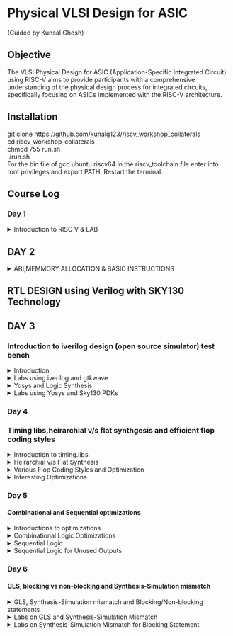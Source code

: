 # Physical VLSI Design for ASIC
(Guided by Kunsal Ghosh)

## Objective

The VLSI Physical Design for ASIC (Application-Specific Integrated Circuit) using RISC-V aims to provide participants with a comprehensive understanding of the physical design process for integrated circuits, specifically focusing on ASICs implemented with the RISC-V architecture. 

## Installation

git clone https://github.com/kunalg123/riscv_workshop_collaterals  
cd riscv_workshop_collaterals  
chmod 755 run.sh  
./run.sh  
For the bin file of gcc ubuntu riscv64 in the riscv_toolchain file enter into root privileges and export PATH. 
Restart the terminal.

## Course Log

### Day 1

<details>
<summary>Introduction to RISC V & LAB</summary>

### Introduction to RISC V

* Instruction Set Architecture(ISA) defines the programming interface between software and hardware. It specifies the instructions that a CPU can understand and execute, along with their formats, addressing modes, and behavior.  
* The RISC-V instruction set architecture (ISA) is a modern and open-source approach to designing processor architectures. It is characterized by its simplicity, modularity, and flexibility. RISC-V follows the Reduced Instruction Set Computing (RISC) philosophy, aiming to minimize the complexity of instructions and emphasize a streamlined execution pipeline. The ISA is designed with a modular structure, allowing for easy customization and extension to cater to various application domains.
** In this course we will be using RISC V ISA and picorv32a.  
![Screenshot from 2023-08-23 17-44-47](https://github.com/lalithlochanr/pes_asic_class/assets/108328466/b8cea55b-7b8c-481a-80ac-5a8014bce29e)  
![Screenshot from 2023-08-23 17-47-52](https://github.com/lalithlochanr/pes_asic_class/assets/108328466/0b8dd410-793a-4d7a-9943-0f6824e9b6a5)  

### Basics  
* Pseudo Instructions (e.g., mv): Pseudo instructions like mv (move) in RISC-V provide code readability; e.g., mv t0, t1 copies the value from register t1 to t0 without a dedicated "copy" instruction.  
* Base Integer Instructions (RV64I): RV64I, RISC-V's base integer instruction set for 64-bit architectures, includes common operations like add, sub, and, or, etc., e.g., add a0, a1, a2 computes the sum of values in registers a1 and a2 and stores it in a0.  
* Multiplication Extension (RV64M): RV64M adds hardware multiplication instructions; e.g., mul rd, rs1, rs2 multiplies values in rs1 and rs2, storing the result in rd.  
* Single and Double Precision Floating Point Extension: Floating-point extension handles real numbers; e.g., fadd.s f1, f2, f3 adds single-precision floating-point values in f2 and f3, storing the result in f1.
* Application Binary Interface (ABI): The ABI defines software-hardware interaction; e.g., parameter passing in RISC-V often uses registers like a0, a1 for function arguments and a7 for system calls.  
* Memory Allocation and Stack Pointer: Stack management is crucial; e.g., the stack pointer (sp) tracks function call frames, and memory allocation functions like malloc allocate dynamic memory, e.g., ptr = malloc(size).  
![Screenshot from 2023-08-23 17-48-59](https://github.com/lalithlochanr/pes_asic_class/assets/108328466/846d5744-1fe5-45f9-bb93-91d1695954c8)  



### Create a simple C program that calculates the sum from 1 to N integers.  
* Open the terminal.
* Open any text editor(eg.leafpad) and create a file sum1ton.c 
![Screenshot from 2023-08-20 16-18-22](https://github.com/lalithlochanr/pes_asic_class/assets/108328466/73bbd99a-e44c-4212-85ca-0bf7236d0c0e)

![Screenshot from 2023-08-20 16-16-59](https://github.com/lalithlochanr/pes_asic_class/assets/108328466/80534baf-66da-4362-b185-fd45d1a9aefa)  

* Open an another terminal
 ![Screenshot from 2023-08-20 22-31-21](https://github.com/lalithlochanr/pes_asic_class/assets/108328466/1ded2b58-db5c-461d-9494-918b401b447e)
![Screenshot from 2023-08-20 16-12-43](https://github.com/lalithlochanr/pes_asic_class/assets/108328466/170f3366-3af7-4532-8c7d-33f8b098f23d)

* Type main
* You can see there are 15 instructions which can be verified using hexadecimal values.
* Quit this terminal.

* Now on the main terminal
  ![Screenshot from 2023-08-20 16-13-18](https://github.com/lalithlochanr/pes_asic_class/assets/108328466/e2d9a269-bcc4-4039-bf78-29f4daa46cbb)
  
![Screenshot from 2023-08-20 16-13-56](https://github.com/lalithlochanr/pes_asic_class/assets/108328466/d0425a08-7c9b-4538-805a-b37407f50743)

* Type main
* Now you can see there are 12 instrcutions because of change of command to -0fast.

### Now to verify on RISCV compiler - SPIKE 
   ![Screenshot from 2023-08-20 16-21-19](https://github.com/lalithlochanr/pes_asic_class/assets/108328466/68abb024-c7b6-4377-b3e5-c73a7eb904af)

* To Debug, open another terminal
![Screenshot from 2023-08-20 22-31-21](https://github.com/lalithlochanr/pes_asic_class/assets/108328466/beaf8ce2-e9de-43fc-9be5-db1fd301b40a)

* Back to main terminal
   ![Screenshot from 2023-08-20 17-29-32](https://github.com/lalithlochanr/pes_asic_class/assets/108328466/eb76f402-6831-444e-8fa6-33455af1b9b6)

* From the provided image, you can observe a clear demonstration of the sequential debugging process, illustrating how to proceed through the code one step at a time.

## Signed and Unsigned Numbers

* Signed numbers:  
Signed numbers include both positive and negative integers, allowing for representation of values in both directions.  
The range of signed numbers depends on the number of bits used for representation. For example, with 8 bits, the range for a signed 8-bit integer is -128 to 127.

* Unsigned numbers:  
Unsigned numbers only represent positive integers, lacking the ability to represent negative values.  
The range of unsigned numbers also depends on the number of bits used. For an unsigned 8-bit integer, the range is 0 to 255, covering a larger positive range compared to signed numbers due to the absence of negative values.
![Screenshot from 2023-08-23 10-40-41](https://github.com/lalithlochanr/pes_asic_class/assets/108328466/77e4b225-2548-41fc-9160-8a5dc9bab2f7)  
![Screenshot from 2023-08-23 10-37-55](https://github.com/lalithlochanr/pes_asic_class/assets/108328466/662e9d31-32a1-4e77-a18c-a0b4062f2321)
![Screenshot from 2023-08-23 10-41-05](https://github.com/lalithlochanr/pes_asic_class/assets/108328466/3ced5be4-09a8-41dd-9e0c-6491b0b55cb4)
![Screenshot from 2023-08-23 10-41-47](https://github.com/lalithlochanr/pes_asic_class/assets/108328466/56056194-d8ef-4961-9bb4-9a61370cadea)
* The answer is same for both the above codes as unsigned long long int datatype max value is same.  
![Screenshot from 2023-08-23 10-42-02](https://github.com/lalithlochanr/pes_asic_class/assets/108328466/975ec542-5e4a-4f2e-8a52-236d31ac9c25)
![Screenshot from 2023-08-23 10-42-35](https://github.com/lalithlochanr/pes_asic_class/assets/108328466/bc58429e-722a-43ff-8663-d529d51c2356)
* For 2^10 - 1 = 1023.
![Screenshot from 2023-08-23 13-46-28](https://github.com/lalithlochanr/pes_asic_class/assets/108328466/5d5e1970-7728-4caf-b247-25fc66a134c2)  
![Screenshot from 2023-08-23 13-46-48](https://github.com/lalithlochanr/pes_asic_class/assets/108328466/40063e96-c596-4e38-bcc7-41829c9b30ed)
* Unsigned long long int datatype the lowest is 0, won't enter negative.
![Screenshot from 2023-08-23 13-50-12](https://github.com/lalithlochanr/pes_asic_class/assets/108328466/a8efc65c-a17f-4635-b113-a67e2c3b7131)
![Screenshot from 2023-08-23 13-49-34](https://github.com/lalithlochanr/pes_asic_class/assets/108328466/0bca4782-abaf-439a-a2e8-9184a257ef22)
* You can now observe negative number is being displayed for the current datatype.
![Screenshot from 2023-08-23 15-30-25](https://github.com/lalithlochanr/pes_asic_class/assets/108328466/bdd47b1e-47a6-450f-9342-8eb520706947)
![Screenshot from 2023-08-23 15-30-51](https://github.com/lalithlochanr/pes_asic_class/assets/108328466/40a754b0-cc28-43af-ac25-c7037e9fcc67)

</details>

## DAY 2

<details>
 <summary>ABI,MEMMORY ALLOCATION & BASIC INSTRUCTIONS</summary>
### APPLICATION BINARY INTERFACE(ABI)

An Application Binary Interface (ABI) serves as a crucial bridge between software components at the binary level, defining the conventions and rules for communication between different parts of a computer system. It encompasses a set of protocols, data formats, and calling conventions that enable compatibility and interoperability between compiled code, libraries, and the operating system. ABIs ensure that software written in different languages or by different developers can interact seamlessly, allowing for the execution of programs across diverse hardware architectures and operating systems. It dictates aspects such as parameter passing, memory layout, system call invocation, and exception handling, facilitating the development of robust and portable software solutions.  
 ![Screenshot from 2023-08-23 17-49-50](https://github.com/lalithlochanr/pes_asic_class/assets/108328466/1ac42ad1-9ba8-40d8-b87e-ad7fbf2f9f15)  

 ### MEMORY ALLOCATION

Memory allocation in registers is a fundamental concept in computer architecture where data is temporarily stored in processor registers for faster access than main memory. This technique enhances program performance by reducing memory latency.  
In RISC-V architecture, double word memory allocation in register refers to storing 64 bits (8 bytes) of data in a single register. This allows for efficient handling of larger data types and operations within the processor, promoting streamlined and optimized computation.  
![Screenshot from 2023-08-23 17-54-50](https://github.com/lalithlochanr/pes_asic_class/assets/108328466/4e8162b5-fac0-4bf1-82ac-3109a9753847)  

### BASIC INSTRUCTIONS

* LOAD (LW):  
Purpose: Used to load data from memory into a register.  
Syntax: LW rd, offset(rs1)  
Functionality: Reads a 32-bit word from memory at the address (rs1 + offset) and stores it in register rd.  
* STORE (SW):  
Purpose: Used to store data from a register into memory.  
Syntax: SW rs2, offset(rs1)  
Functionality: Writes the value from register rs2 into memory at the address (rs1 + offset).  

* ADD (ADD):  
Purpose: Used to perform integer addition between registers.  
Syntax: ADD rd, rs1, rs2  
Functionality: Adds the values of registers rs1 and rs2, then stores the result in register rd.  

* SUBTRACT (SUB):
Purpose: Used to perform integer subtraction between registers.  
Syntax: SUB rd, rs1, rs2  
Functionality: Subtracts the value in register rs2 from the value in register rs1, then stores the result in register rd.

etc.  

Folders under riscv_workshop_collaterals and its content
![Screenshot from 2023-08-23 14-53-03](https://github.com/lalithlochanr/pes_asic_class/assets/108328466/c311dad2-0a77-4037-acb7-c3a864f8bf1f)  
![Screenshot from 2023-08-23 14-53-27](https://github.com/lalithlochanr/pes_asic_class/assets/108328466/908659d7-2f3e-4188-9731-b5cff5d3a9b5)  

* C code of summing numbers 1 to N with reveiwing assembly language.  
![Screenshot from 2023-08-23 14-32-38](https://github.com/lalithlochanr/pes_asic_class/assets/108328466/d5fe0c3f-620e-41dc-9b65-d33995edb924)  
![Screenshot from 2023-08-23 14-32-23](https://github.com/lalithlochanr/pes_asic_class/assets/108328466/8fd1e745-fd6e-49ec-a3d8-daefbfbf5a7b)  
![Screenshot from 2023-08-23 14-37-46](https://github.com/lalithlochanr/pes_asic_class/assets/108328466/1af1a024-6548-4ea2-bf88-d1725e58e5e3)  
![Screenshot from 2023-08-23 14-38-50](https://github.com/lalithlochanr/pes_asic_class/assets/108328466/7949bae5-e933-4172-aa65-7a48868a0751)

</details>

## RTL DESIGN using Verilog with SKY130 Technology  

## DAY 3


### Introduction to iverilog design (open source simulator) test bench  

<details>
 <summary> Introduction </summary>

* Simulator  
A simulator is a computer program or tool used to replicate real-world processes, systems, or environments for the purpose of analysis, training, or experimentation. It allows users to interact with a virtual representation of a system or scenario, providing insights into how it behaves without the need for real-world implementation. Simulators are widely used across various fields, including engineering, aviation, healthcare, and gaming, to study and understand complex systems in a controlled and safe manner.    
Simulators work by emulating the underlying dynamics and behaviors of a target system. They use mathematical models, algorithms, and input data to create a simulated environment that responds to user inputs or predefined conditions. As users interact with the simulator, it processes these inputs and computes the corresponding outputs based on the underlying model. This allows users to observe and analyze the system's behavior, responses, and outcomes, enabling experimentation and learning without the risks associated with manipulating real systems directly.    

* Design  
Structured description of circuits using a hardware description language like Verilog which has intended functionality to meet with required specifications. It outlines how registers and logic elements are interconnected and operate, forming the blueprint for the eventual hardware implementation.
![Screenshot from 2023-08-29 08-22-09](https://github.com/lalithlochanr/pes_asic_class/assets/108328466/0e7aa501-a0ab-426f-a316-4b49339dd1bd)  

* Simulation  
A testbench is a set of simulation code written to verify the functionality and performance of a digital design described in RTL (Register Transfer Level) by generating stimulus, applying inputs, and comparing outputs to expected results. It aids in identifying design flaws and ensuring the design's correctness before hardware fabrication.
iverilog based simulation flow 
![Screenshot from 2023-08-29 08-22-32](https://github.com/lalithlochanr/pes_asic_class/assets/108328466/32deb679-3003-4d40-8a57-4837497d1949)
- a vcd(value change dump) is obtained as output of the simulator
- gtkwave tool - lets you view the waveform
</details>

<details>
 <summary> Labs using iverilog and gtkwave </summary>  

 - make a directory using command mkdir vsd
 - then cd vsd

 * git clone https://github.com/kunalg123/sky130RTLDesignAndSynthesisWorkshop.git 
![Screenshot from 2023-09-03 18-52-01](https://github.com/lalithlochanr/pes_asic_class/assets/108328466/c8660419-7260-4096-93f6-7df8295ead8b)  

* All library files are stored in my_lib  
-verilog_model : contains standard cell verilog modules in the .lib file   
-verilog_files : contains verilog source files and testbench files

* cd sky130RTLDesignAndSynthesisWorkshop  
* cd verilog_files  
![Screenshot from 2023-09-03 18-58-44](https://github.com/lalithlochanr/pes_asic_class/assets/108328466/9e776502-a51e-4efa-b3b5-09bae149fdfc)
![Screenshot from 2023-09-03 19-00-44](https://github.com/lalithlochanr/pes_asic_class/assets/108328466/8a2b7d24-0bb4-436e-8a28-1b4362022fb7)  



* Verilog and testbench file  
 ![Screenshot from 2023-09-03 19-05-16](https://github.com/lalithlochanr/pes_asic_class/assets/108328466/228e3a53-f63d-459c-9a5c-30d95622ff06)

- Open gtkwave to view waveform  
![Screenshot from 2023-09-03 19-05-26](https://github.com/lalithlochanr/pes_asic_class/assets/108328466/65228ea8-64f9-488b-bb35-600390348b61)

* The waveform of mux is obtained  
  - after going to uut under tb_good_mux  
  - drag and drop the inputs and outputs  
  - verify the output from inputs for a 2:1 mux by navigating through the waveform
![Screenshot from 2023-08-29 09-22-00](https://github.com/lalithlochanr/pes_asic_class/assets/108328466/725085fe-9ed8-46a2-9f8e-a6cd3ee7ccbb)  

* Two files of good_mux.v and its testbench  
![Screenshot from 2023-08-29 09-30-12](https://github.com/lalithlochanr/pes_asic_class/assets/108328466/b8f18e2f-2400-4523-977b-e38989ca7ed0)  
![Screenshot from 2023-08-29 09-29-32](https://github.com/lalithlochanr/pes_asic_class/assets/108328466/d42b41f9-aac8-45ce-9f91-4c0f9cfe5eec)

</details>

<details> 
 <summary> Yosys and Logic Synthesis </summary>  
 
* Synthesizer
  - tool used for converting RTL to netlist  
  - Yosys is synthesizer used here  
 ![Screenshot from 2023-08-29 09-35-18](https://github.com/lalithlochanr/pes_asic_class/assets/108328466/0b8c9d26-6fe1-4377-bdc9-91a0ea40d6c6)
- Verifying the synthesis is by gtkwaveform from vcd file of iverilog from netlist and testbench
![Screenshot from 2023-08-29 09-38-09](https://github.com/lalithlochanr/pes_asic_class/assets/108328466/d855904e-8594-4de6-9340-acf7a0b0deff)  

** Logic Synthesis
* RTL Design
-behavioural representation of required specification

- Synthesis is RTL to gate level translation with connections made between gates and the file given out is called netlist.
  ![Screenshot from 2023-08-29 09-42-47](https://github.com/lalithlochanr/pes_asic_class/assets/108328466/e0676dbf-0eb2-4933-a22c-61863263fdd3)

- The .lib file holds collection all logical modules including basic gates with different flavors of same gate slow,medium and fast.

![Screenshot from 2023-08-29 09-43-21](https://github.com/lalithlochanr/pes_asic_class/assets/108328466/de4851b3-bb12-4f28-ab22-2845bd61d0a2)  
- fclk(max) =1/Tclk(min)

* Why do we need slow cells?
![Screenshot from 2023-08-29 09-48-12](https://github.com/lalithlochanr/pes_asic_class/assets/108328466/c3a27b41-5083-4317-8cdc-1c835171fd34)

* Faster Cells vs Slower Cells  
Faster the charging / discharging of capacitance - Lesser the cell delay  
- To charge / discharge the capacitance fast, we need transistors capable of sourcing more current  
- Wider transistors -> Low Delay -> More Area and Power as well   
- Narrow transistors -> More Delay -> Less Area and Power  
- Faster cells donot come free, they come at penalty of area and power

** With the help of constraints we need to guide the synthesiser to the optimum choosing of flavor of cells for efficient working  

* More use of faster cells
  -leads to bad circuit in terms of power and area and also hold time violations
* More use of slower cells
  -leads to sluggish circuits amd may not meet the performance needs.

![Screenshot from 2023-08-29 10-04-42](https://github.com/lalithlochanr/pes_asic_class/assets/108328466/48a6a174-a620-4ca3-8009-26f993561829)  

* Open yosys on terminal  

</details>

<details>
 <summary> Labs using Yosys and Sky130 PDKs </summary>  

 * Yosys Installation

git clone https://github.com/YosysHQ/yosys.git  
cd yosys  
sudo apt install make  
sudo apt-get update  
sudo apt-get install build-essential clang bison flex  libreadline-dev gawk tcl-dev libffi-dev git  graphviz xdot pkg-config python3 libboost-system-dev libboost-python-dev libboost-filesystem-dev zlib1g-dev  
make config-gcc  
make  
sudo make install  

 * Read Commands used in Yosys
 
 1. `read liberty`: In Yosys, the "read liberty" command is used to import Liberty Standard Cell Library files, which contain information about the logical and timing characteristics of standard cells in digital designs.  

2. `read verilog`: The "read verilog" command allows users to read Verilog hardware description language files, enabling Yosys to analyze and synthesize digital designs specified in Verilog.  

3. `read_ilang`: This command reads the ILANG (Intermediate Language for FPGA) format, which is a Yosys-specific intermediate representation of a digital design.  

4. `read_blif`: "read_blif" is used to import designs in the Berkeley Logic Interchange Format (BLIF), a common format for representing digital logic circuits.  

5. `read_json`: Yosys can read JSON files that contain digital design information, allowing for the import and manipulation of designs in this structured data format.  

6. `read_hdl`: This command is used for reading custom hardware description languages (HDLs) supported by Yosys, extending its compatibility with various HDLs beyond Verilog and VHDL.  

7. `read_aiger`: Yosys can read AIGER format files, which represent And-Inverter Graphs (AIGs) and are often used in formal verification and synthesis tasks.  

8. `read_fsm`: For finite state machine (FSM) synthesis, the "read_fsm" command allows Yosys to interpret and work with FSM specifications in a specific format.    

9. `read_smtlib`: Yosys can read SMT-LIB format files, which are commonly used for formal verification and symbolic model checking of digital designs.    

10. `read_xdc`: When working with Xilinx FPGAs, the "read_xdc" command is used to read Xilinx Design Constraints (XDC) files, which define placement and routing constraints for the design.

* Open Yosys at the verilog_files path
* read library using command: read_liberty -lib ../lib/sky130_fd_sc_hd__tt_025C_1v80.lib
* read design using command: read_verilog good_mux.v

![Screenshot from 2023-09-03 19-16-22](https://github.com/lalithlochanr/pes_asic_class/assets/108328466/2413d7da-388d-430e-b4d3-4c83828f4a4a)  

* Use synth -top good_mux to synthesize good_mux module
![Screenshot from 2023-09-03 19-24-30](https://github.com/lalithlochanr/pes_asic_class/assets/108328466/a5f55e3d-3ced-448b-ad94-b682f28e8056)  
![Screenshot from 2023-09-03 19-21-39](https://github.com/lalithlochanr/pes_asic_class/assets/108328466/d4203c0d-471f-4752-ae6d-1529923052eb)  

* realize the logic in library using command:  abc -liberty ../lib/sky130_fd_sc_hd__tt_025C_1v80.lib  
![Screenshot from 2023-09-03 19-23-27](https://github.com/lalithlochanr/pes_asic_class/assets/108328466/0243d0aa-0f5f-4666-b858-069350a2c3e0)  
![Screenshot from 2023-09-03 19-27-41](https://github.com/lalithlochanr/pes_asic_class/assets/108328466/a893727a-ffed-4e05-b028-365c5d86682b)

* to show the logic that is realized tht command used is: show
![Screenshot from 2023-09-03 19-29-31](https://github.com/lalithlochanr/pes_asic_class/assets/108328466/d3b76302-06ca-47d3-a3f4-6235229a2d50)  
![Screenshot from 2023-09-03 19-29-56](https://github.com/lalithlochanr/pes_asic_class/assets/108328466/8fbca4e9-9e67-4a04-baaa-e87ed73f757e)  

* Explanation of realization of two input mux
![Screenshot from 2023-09-03 19-40-47](https://github.com/lalithlochanr/pes_asic_class/assets/108328466/71414591-cdf4-4069-8f98-c4cd72da91db)

* write netlist using command: write_verilog good_mux_netlist.v
* then open command using: !vim good_mux_netlist.v
![Screenshot from 2023-09-03 19-45-28](https://github.com/lalithlochanr/pes_asic_class/assets/108328466/44a086ba-c8e8-4560-a9e1-93840889e34a)  
![Screenshot from 2023-09-03 19-45-34](https://github.com/lalithlochanr/pes_asic_class/assets/108328466/84a6a5a7-cbf5-4f98-9947-e02417ee08df)  
![Screenshot from 2023-09-03 19-44-55](https://github.com/lalithlochanr/pes_asic_class/assets/108328466/7d9f897e-5919-44bc-a043-3a84f03660b7)  

** To view simplified netlist  
* write netlist using command: write_verilog -noattr good_mux_netlist.v  
* then open command using: !vim good_mux_netlist.v  
![Screenshot from 2023-09-03 19-51-00](https://github.com/lalithlochanr/pes_asic_class/assets/108328466/9334dce3-df54-45ea-844b-4c97ddc5c229)  
![Screenshot from 2023-09-03 19-50-22](https://github.com/lalithlochanr/pes_asic_class/assets/108328466/ac278f1e-508f-4e5c-b108-5abd94a3ba6d)  

</details>

### Day 4
### Timing libs,heirarchial v/s flat synthgesis and efficient flop coding styles

<details>
 <summary> Introduction to timing.libs </summary>   
 
* Introduction to Dot lib    
 - To view the contents in the .lib file use command: vim ../lib/sky130_fd_sc_hd__tt_025C_1v80.lib  
 ![Screenshot from 2023-09-03 20-01-25](https://github.com/lalithlochanr/pes_asic_class/assets/108328466/2214cc47-613f-4cf6-83b9-f9a9a2cdf1a2)
 -Additional information required can be obtained in the file as shown above like CMOS,different flavors of cell,area(area inversely proportional to delay and directionly proportional to power), etc.    
** Here the line "library ("sky130_fd_sc_hd__tt_025C_1v80")"  gives you the name of library and from it we can infer some information.   
 - Important parameters for variation (eg. machine variation, voltage variation, etc)    
 * P - Process - Variations due to fabrication      
 * V - Voltage    
 * T - Temperature    
 so we need to factorize all these variations for effficient working.    
tt- typical process(type)    
025C- indicates temperature    
1v8- indicates voltage    
 
</details>

<details>
 <summary> Heirarchial v/s Flat Synthesis </summary>
 
 ### Heirarchial Synthesis
 
 * gvim multiple_modules.v
 
 ![Screenshot from 2023-09-03 20-34-44](https://github.com/lalithlochanr/pes_asic_class/assets/108328466/b6bc7bca-dba2-445d-ae4e-37c293615186)  

 * Launch yosys    
 * read_liberty -lib ../lib/sky130_fd_sc_hd__tt_025C_1v80.lib  
 * read_verilog multiple_modules.v    
 * synth -top multiple_modules  
   ![Screenshot from 2023-09-03 20-42-56](https://github.com/lalithlochanr/pes_asic_class/assets/108328466/5446a193-e027-4754-a8d6-0eaeb536c065)  
   ![Screenshot from 2023-09-03 20-44-08](https://github.com/lalithlochanr/pes_asic_class/assets/108328466/404e59c2-7807-4f80-8ed5-9e7cc07641fe)

 * abc -liberty ../lib/sky130_fd_sc_hd__tt_025C_1v80.lib  
   ![Screenshot from 2023-09-03 20-45-00](https://github.com/lalithlochanr/pes_asic_class/assets/108328466/0bab2ccf-3986-45ce-93cc-0e99f4b88cb9)

 * show multiple_modules  
   ![Screenshot from 2023-09-03 20-45-45](https://github.com/lalithlochanr/pes_asic_class/assets/108328466/35d1f989-6c5a-4e46-b85a-6ecc3fe2f5c8)

![Screenshot from 2023-09-03 20-46-21](https://github.com/lalithlochanr/pes_asic_class/assets/108328466/ef0f7622-e6ca-4a32-91c4-eb2b1e346877)

* The Heirarchial result of netlist   
*  write_verilog -noattr multiple_modules_hier.v  
*  !gvim multiple_modules_hier.v
*  So here we can the heirarchy preserved with respect to sub modules.
![Screenshot from 2023-09-03 20-49-03](https://github.com/lalithlochanr/pes_asic_class/assets/108328466/69ff405b-2cf3-41e5-a417-99c066dd7bef)
-(Stacked NMOS is GOOD)
-(Stacked PMOS is BAD)

### Flattened Synthesis
* yosys
* read_liberty -lib ../lib/sky130_fd_sc_hd__tt_025C_1v80.lib
* read_verilog multiple_modules.v
* synth -top multiple_modules
* abc -liberty ../lib/sky130_fd_sc_hd__tt_025C_1v80.lib
* flatten
* show
![Screenshot from 2023-09-03 21-03-38](https://github.com/lalithlochanr/pes_asic_class/assets/108328466/f275c7b2-3f1e-43fb-bbbc-df4c3f8555da)

* write_verilog -noattr multiple_modules_flat.v
* !gvim multiple_modules_flat.v
** The submodules are not preserved as in heirarchy in Flattened synthesis.
  ![Screenshot from 2023-09-03 21-06-11](https://github.com/lalithlochanr/pes_asic_class/assets/108328466/195ef32e-acce-4ab4-85f2-85b5790a63f5)

So the key difference is that hierarchy synthesis maintains the hierarchical structure of the design, while flattened synthesis removes all hierarchy, treating the entire design as a single-level entity.  

** Why sub-modules of top module??
- Used for divide and conquer also when multiple instances of same module is present.

</details>

<details>
 <summary> Various Flop Coding Styles and Optimization </summary>
 
 ### Why Flop and Flop coding style
 
 * Glitch
   - A glitch is a temporary and unintended pulse or fluctuation in the output of a digital logic circuit that occurs due to transient changes in input signals.  
   - Glitches can happen when signals in a combinatorial logic circuit propagate at different speeds, causing momentary incorrect outputs before settling to the correct logic level.  
   - Proper design techniques, like adding hazard detection and correction logic or using synchronous design practices, can help minimize or eliminate glitches.
  
   * Flip-Flop
   -A flip-flop is a fundamental digital electronic circuit element used to store and control binary information (0 or 1). It is a bistable multivibrator, meaning it has two stable states and can be used to store a single binary bit of data and is also a flip flop is edge triggered.  
   - Flip-Flops are essential components in digital circuits that help mitigate glitches by providing latching behavior, synchronizing data, and enabling glitch-avoidance techniques in the design. Their role in controlling the timing and stability of signals is critical for reliable circuit operation.  

1. Latching Behavior: Flip-flops are designed to capture and hold a digital value until a clock edge. This latching behavior helps prevent glitches from propagating through the circuit. When an input signal experiences a glitch, the flip-flop typically filters it out and ensures only stable values are passed to subsequent stages.  

2. Synchronization: Flip-flops play a key role in synchronizing data in sequential circuits. Data is sampled and synchronized with the clock signal, minimizing the chances of glitches causing incorrect data transitions between different parts of the circuit.  

3. Glitch Avoidance: Flip-flops are often used to eliminate glitches intentionally. By properly designing the combinational logic feeding into a flip-flop, it's possible to avoid generating glitches in the first place. This is achieved by ensuring that inputs to the flip-flop switch only during a specific clock phase, reducing the likelihood of glitches.

    #### D FLIP FLOP

#### D Flip Flop with Asynchronous Reset

- Data Storage: It stores a single binary bit (0 or 1) of data.  

-Asynchronous Reset: It has an additional input called "RESET" or "CLR" (clear), which when asserted (typically set to logic 0), immediately forces the output Q to 0, irrespective of the clock or data input.  

- Clock-Controlled: Like other flip-flops, it's edge-triggered and changes its output state (Q) on the rising or falling edge of a clock signal.  

- Memory Element: It's commonly used in digital systems to create memory elements that can be cleared asynchronously to a specific state (usually 0) for initialization or error recovery purposes.  

- Synchronization: The D flip-flop with asynchronous reset helps synchronize and control the timing of data transitions in sequential logic circuits, ensuring proper behavior during both normal operation and exceptional conditions.  

* gvim dff_asyncres.v
![Screenshot from 2023-09-03 21-37-01](https://github.com/lalithlochanr/pes_asic_class/assets/108328466/1bb9dbc7-0e80-4129-bda3-b4c1ce4b9bba)

* Simulation(Outside of yosys)
  ````
  cd vsd/sky130RTLDesignAndSynthesisWorkshop/verilog_files
  iverilog dff_asyncres.v tb_dff_asyncres.v
  ./a.out
  gtkwave tb_dff_asyncres.vcd
  ````

![Screenshot from 2023-09-03 22-10-05](https://github.com/lalithlochanr/pes_asic_class/assets/108328466/4084290c-faac-49ab-a993-a0882c264039)

![Screenshot from 2023-09-03 22-04-15](https://github.com/lalithlochanr/pes_asic_class/assets/108328466/18115d55-c7fa-4d14-b603-9c885ad0a8b6) 

* Synthesis
````
cd vsd/sky130RTLDesignAndSynthesisWorkshop/verilog_files

yosys

read_liberty -lib ../lib/sky130_fd_sc_hd__tt_025C_1v80.lib

read_verilog dff_asyncres.v

synth -top dff_asyncres

dfflibmap -liberty ../lib/sky130_fd_sc_hd__tt_025C_1v80.lib

abc -liberty ../lib/sky130_fd_sc_hd__tt_025C_1v80.lib

show
````
![Screenshot from 2023-09-03 23-08-12](https://github.com/lalithlochanr/pes_asic_class/assets/108328466/ffaa5031-50a1-4743-b962-8022c57131d5)


  

#### D Flip Flop with Synchronous Reset
* Data Storage: It can store a single binary bit (0 or 1) of data.  

* Synchronous Reset: It includes a reset input (often labeled "RST" or "CLR") that, when asserted, synchronously forces the output Q to a known state (usually logic-low, 0) on the clock edge. Unlike asynchronous reset, this reset operation occurs in coordination with the clock signal.  

* Clock-Controlled: Similar to other flip-flops, it operates on the rising or falling edge of a clock signal. The output state (Q) changes only when the clock edge occurs.  

* Memory Element: D flip-flops with synchronous reset are widely used in digital systems to create memory elements that can be cleared synchronously to a known state as part of the clocked logic operation. This ensures predictable behavior during system initialization or reset conditions.  

* Synchronization: The synchronous reset feature ensures that the reset operation is synchronized with the clock signal, making it suitable for controlling the state of flip-flops and data paths in sequential logic circuits, ensuring consistent and reliable operation.

* gvim dff_syncres.v
![Screenshot from 2023-09-03 21-49-43](https://github.com/lalithlochanr/pes_asic_class/assets/108328466/e86541ed-6199-4d12-b996-46b8dd8a30b6)

* Simulation(outside of yosys)
````
cd vsd/sky130RTLDesignAndSynthesisWorkshop/verilog_files
iverilog dff_syncres.v tb_dff_syncres.v
./a.out
gtkwave tb_dff_syncres.vcd
```` 
![Screenshot from 2023-09-03 22-12-29](https://github.com/lalithlochanr/pes_asic_class/assets/108328466/98c1ca99-ae0f-4d35-90b5-a529d31b074d)  
![Screenshot from 2023-09-03 22-12-16](https://github.com/lalithlochanr/pes_asic_class/assets/108328466/78722d28-fbfd-4323-b618-f71a3e46796d)  

* Synthesis
````
cd vsd/sky130RTLDesignAndSynthesisWorkshop/verilog_files
yosys
read_liberty -lib ../lib/sky130_fd_sc_hd__tt_025C_1v80.lib
read_verilog dff_syncres.v
synth -top dff_syncres
dfflibmap -liberty ../lib/sky130_fd_sc_hd__tt_025C_1v80.lib 
abc -liberty ../lib/sky130_fd_sc_hd__tt_025C_1v80.lib
show
````
![Screenshot from 2023-09-03 23-10-28](https://github.com/lalithlochanr/pes_asic_class/assets/108328466/73aca21b-f654-4c5c-a32a-b4863de5fc84)



#### D Flip Flop with Asynchronous Set  

* Data Storage: It stores a single binary bit (0 or 1) of data.  

* Asynchronous Set: This flip-flop includes an extra input called "SET" or "SETB" (set) that, when asserted (typically set to logic 1), immediately forces the output Q to 1, regardless of the clock or data input.  

* Clock-Controlled: Similar to other flip-flops, it operates on the rising or falling edge of a clock signal, and its output state (Q) changes accordingly.  

* Memory Element: It is commonly used in digital systems to create memory elements that can be set asynchronously to a specific state (usually 1) for initialization or error recovery purposes.  

* Synchronization: The D flip-flop with asynchronous set helps synchronize and control the timing of data transitions in sequential logic circuits, ensuring proper behavior during both normal operation and exceptional conditions.  
  
* gvim dff_async_set.v
![Screenshot from 2023-09-03 21-53-22](https://github.com/lalithlochanr/pes_asic_class/assets/108328466/8094e53f-bbdc-4e99-b78c-aa1fe0c8c9b4)

* Simulation(Outside of Yosys)
````
cd vsd/sky130RTLDesignAndSynthesisWorkshop/verilog_files
iverilog dff_async_set.v tb_dff_async_set.v
./a.out
gtkwave tb_dff_async_set.vcd
````
![Screenshot from 2023-09-03 22-18-58](https://github.com/lalithlochanr/pes_asic_class/assets/108328466/df4a571d-1df3-49a7-b1af-1646f169e89f)
![Screenshot from 2023-09-03 22-19-27](https://github.com/lalithlochanr/pes_asic_class/assets/108328466/775657df-cab1-4bc6-840c-4254bffda128)
* Synthesis
````
cd vsd/sky130RTLDesignAndSynthesisWorkshop/verilog_files
yosys
read_liberty -lib ../lib/sky130_fd_sc_hd__tt_025C_1v80.lib
read_verilog dff_async_set.v
synth -top dff_async_set
dfflibmap -liberty ../lib/sky130_fd_sc_hd__tt_025C_1v80.lib
abc -liberty ../lib/sky130_fd_sc_hd__tt_025C_1v80.lib
show
````
![Screenshot from 2023-09-03 23-13-12](https://github.com/lalithlochanr/pes_asic_class/assets/108328466/4ac273dc-2a76-4753-b4bd-41d2eecd4666)




#### D Flip Flop with Asynchronous Reset and Synchronous Reset 

* Data Storage: This flip-flop can store a single binary bit (0 or 1) of data, just like a regular D flip-flop.  

* Asynchronous Reset: It features an "ASYN_RESET" or "CLR" input for asynchronous reset, which, when asserted (typically set to logic 0), immediately forces the output Q to 0, regardless of the clock or data input. This provides a rapid and asynchronous means of clearing the flip-flop's state.  

* Synchronous Reset: In addition to the asynchronous reset, it also has a "SYN_RESET" input for synchronous reset. When the "SYN_RESET" signal is asserted synchronously with the clock edge, it clears the flip-flop's state to a known value (usually 0) but only during the clock transition.  

* Clock-Controlled: Like all flip-flops, it operates on the rising or falling edge of a clock signal, ensuring that data changes and resets occur at well-defined moments.  

* Memory Element: This combined flip-flop serves as a memory element and can be cleared both asynchronously for immediate reset and synchronously to control the timing of resets, making it versatile for various applications in digital systems.  

* Synchronization: It aids in synchronizing data transitions and provides flexible reset options, accommodating different design requirements, such as initialization, error recovery, or controlled state changes during specific clock cycles.

* gvim dff_asyncres_syncres.v
![Screenshot from 2023-09-03 21-55-41](https://github.com/lalithlochanr/pes_asic_class/assets/108328466/6bf78b4a-7aa2-47f4-956b-f54423d5e53d)
*Simulation(Outside of Yosys)
````
cd vsd/sky130RTLDesignAndSynthesisWorkshop/verilog_files
iverilog dff_asyncres_syncres.v tb_dff_asyncres_syncres.v
./a.out
gtkwave tb_dff_asyncres_syncres.vcd
````
![Screenshot from 2023-09-03 22-27-43](https://github.com/lalithlochanr/pes_asic_class/assets/108328466/4f4c6dc3-0230-4abf-9a6a-ecda234500b7)
![Screenshot from 2023-09-03 22-27-53](https://github.com/lalithlochanr/pes_asic_class/assets/108328466/797c66bd-58ce-4297-a433-ae744276eb24)  
* Synthesis
````
cd vsd/sky130RTLDesignAndSynthesisWorkshop/verilog_files
yosys
read_liberty -lib ../lib/sky130_fd_sc_hd__tt_025C_1v80.lib
read_verilog dff_asyncres_syncres.v
synth -top dff_asyncres_syncres
dfflibmap -liberty ../lib/sky130_fd_sc_hd__tt_025C_1v80.lib
abc -liberty ../lib/sky130_fd_sc_hd__tt_025C_1v80.lib
show
````
![Screenshot from 2023-09-03 23-15-52](https://github.com/lalithlochanr/pes_asic_class/assets/108328466/cef54d29-d0d7-41a8-8486-703611c4ee5f)  

</details>
<details>
<summary>Interesting Optimizations</summary>
* Outside of Yosys
* gvim mult_2.v
 
![Screenshot from 2023-09-03 23-24-44](https://github.com/lalithlochanr/pes_asic_class/assets/108328466/2dda0623-34eb-4a9b-b79e-cf27f16ce522)

````
yosys
read_liberty -lib ../lib/sky130_fd_sc_hd__tt_025C_1v80.lib
read_verilog mult_2.v
synth -top mul2
````
![Screenshot from 2023-09-03 23-26-50](https://github.com/lalithlochanr/pes_asic_class/assets/108328466/08e77f94-a021-469a-81fd-a5edb52f5176)  

````
abc -liberty ../lib/sky130_fd_sc_hd__tt_025C_1v80.lib
show
````
![Screenshot from 2023-09-03 23-27-44](https://github.com/lalithlochanr/pes_asic_class/assets/108328466/db7b2dfc-a79e-4d5e-873f-866f90e6ee6b)

````
write_verilog -noattr mul2_netlist.v
!gvim mul2_netlist.v
````
![Screenshot from 2023-09-03 23-29-59](https://github.com/lalithlochanr/pes_asic_class/assets/108328466/1517e29e-c925-461c-965e-6925d3a0cb7c)

* !gvim mult_8.v
![Screenshot from 2023-09-03 23-31-34](https://github.com/lalithlochanr/pes_asic_class/assets/108328466/f209f693-a0f1-4f5d-a0f1-ddcbd7835bab)

````
yosys
read_liberty -lib ../lib/sky130_fd_sc_hd__tt_025C_1v80.lib  
read_verilog mult_8.v
synth -top mult8
abc -liberty ../lib/sky130_fd_sc_hd__tt_025C_1v80.lib
show
````
![Screenshot from 2023-09-03 23-33-12](https://github.com/lalithlochanr/pes_asic_class/assets/108328466/2bb81941-bf23-4c66-b1ba-1e136211ef2d)  

![Screenshot from 2023-09-03 23-33-51](https://github.com/lalithlochanr/pes_asic_class/assets/108328466/965d4559-6492-4cb1-b196-e58e0816f399)

````
yosys
write_verilog -noattr mult8_netlist.v
!gvim mult8_netlist.v
````
![Screenshot from 2023-09-03 23-35-26](https://github.com/lalithlochanr/pes_asic_class/assets/108328466/7ff13d84-a272-41d1-ad61-66f84f66a544)


</details>

### Day 5
#### Combinational and Sequential optimizations
<details>
 <summary>Introductions to optimizations</summary>

* Combinational Logic Optimisation

1.Squeezing the logic to get the most optimised design
-Area and Power savings

2.Constant Propagation
-Direct Optimisation

3.Boolean Logic Optimisation
-K-Map
-Quine McKluskey

* Sequential logic Optimisation
1.Basic
-Sequential Constant propagation

2.Advanced
-State optimisation
-Retiming
-Sequential Logic Cloning (Floor Plan Aware Synthesis)

</details>

<details>
 <summary> Combinational Logic Optimizations </summary>
<details>
 <summary> opt_check</summary>

 ````
cd vsd/sky130RTLDesignAndSynthesisWorkshop/verilog_files

gvim opt_check.v

yosys

read_liberty -lib ../lib/sky130_fd_sc_hd__tt_025C_1v80.lib

read_verilog opt_check.v

synth -top opt_check

opt_clean -purge

abc -liberty ../lib/sky130_fd_sc_hd__tt_025C_1v80.lib

show
````
![Screenshot from 2023-09-04 02-05-55](https://github.com/lalithlochanr/pes_asic_class/assets/108328466/f7f10495-4986-4496-8cb4-89717427c2e4)
![Screenshot from 2023-09-04 02-06-18](https://github.com/lalithlochanr/pes_asic_class/assets/108328466/b03eb181-69f8-4f75-a3e2-fcfe2b8944eb)
![Screenshot from 2023-09-04 02-08-18](https://github.com/lalithlochanr/pes_asic_class/assets/108328466/5074021d-5d65-45c4-a8e2-2d2fcec98c97)
![Screenshot from 2023-09-04 02-09-29](https://github.com/lalithlochanr/pes_asic_class/assets/108328466/ea9a9bb2-2f32-4f7a-af7a-01461b1f9676)

</details>

<details>
 <summary> opt_check2 </summary>
 
 ````
cd vsd/sky130RTLDesignAndSynthesisWorkshop/verilog_files

gvim opt_check2.v

cd vsd/sky130RTLDesignAndSynthesisWorkshop/verilog_files

yosys

read_liberty -lib ../lib/sky130_fd_sc_hd__tt_025C_1v80.lib

read_verilog opt_check2.v

synth -top opt_check2

opt_clean -purge

abc -liberty ../lib/sky130_fd_sc_hd__tt_025C_1v80.lib

show
````
![Screenshot from 2023-09-04 02-14-29](https://github.com/lalithlochanr/pes_asic_class/assets/108328466/8911da1f-5264-4114-9fe9-2de671b2e17b)
![Screenshot from 2023-09-04 02-15-33](https://github.com/lalithlochanr/pes_asic_class/assets/108328466/3f13a289-efb6-491f-ad01-83253faf358e)
![Screenshot from 2023-09-04 02-16-26](https://github.com/lalithlochanr/pes_asic_class/assets/108328466/e383aa64-c344-4b03-bcfe-c8967a0d94ad)

</details>

<details>
 <summary>opt_check3</summary>

 ````
cd vsd/sky130RTLDesignAndSynthesisWorkshop/verilog_files

gvim opt_check3.v

cd vsd/sky130RTLDesignAndSynthesisWorkshop/verilog_files

yosys

read_liberty -lib ../lib/sky130_fd_sc_hd__tt_025C_1v80.lib

read_verilog opt_check3.v

synth -top opt_check3

opt_clean -purge

abc -liberty ../lib/sky130_fd_sc_hd__tt_025C_1v80.lib

show
````
![Screenshot from 2023-09-04 02-18-35](https://github.com/lalithlochanr/pes_asic_class/assets/108328466/cf371d0b-dde6-4157-af30-8e9f45e26cfa)
![Screenshot from 2023-09-04 02-19-14](https://github.com/lalithlochanr/pes_asic_class/assets/108328466/29b34ec1-dde5-45c5-8511-f96f25350e9f)
![Screenshot from 2023-09-04 02-19-38](https://github.com/lalithlochanr/pes_asic_class/assets/108328466/3cea66a4-4a2f-46d7-94d4-f68c4e4d733f)

</details>

<details>
 <summary>opt_check4</summary>

 ````
cd vsd/sky130RTLDesignAndSynthesisWorkshop/verilog_files

gvim opt_check4.v

cd vsd/sky130RTLDesignAndSynthesisWorkshop/verilog_files

yosys

read_liberty -lib ../lib/sky130_fd_sc_hd__tt_025C_1v80.lib

read_verilog opt_check4.v

synth -top opt_check4

opt_clean -purge

abc -liberty ../lib/sky130_fd_sc_hd__tt_025C_1v80.lib

show
````
![Screenshot from 2023-09-04 02-29-06](https://github.com/lalithlochanr/pes_asic_class/assets/108328466/49b0c511-3400-4941-a9c0-ece7e2c922ca)
![Screenshot from 2023-09-04 02-29-30](https://github.com/lalithlochanr/pes_asic_class/assets/108328466/a03a0e3c-3609-44b1-bc04-fb12e5bd335f)
![Screenshot from 2023-09-04 02-29-50](https://github.com/lalithlochanr/pes_asic_class/assets/108328466/7947607a-c8ad-4dc0-9d13-2bc5f967ff4e)


</details>

<details>
 <summary> multiple_module_opt </summary>

  ````
cd vsd/sky130RTLDesignAndSynthesisWorkshop/verilog_files

gvim multiple_module_opt.v

cd vsd/sky130RTLDesignAndSynthesisWorkshop/verilog_files

yosys

read_liberty -lib ../lib/sky130_fd_sc_hd__tt_025C_1v80.lib

read_verilog multiple_module_opt.v

synth -top multiple_module_opt

flatten

opt_clean -purge

abc -liberty ../lib/sky130_fd_sc_hd__tt_025C_1v80.lib

show
````
![Screenshot from 2023-09-04 02-35-21](https://github.com/lalithlochanr/pes_asic_class/assets/108328466/22154e3a-29f4-441e-ad54-38a41b697a2c)
![Screenshot from 2023-09-04 02-36-32](https://github.com/lalithlochanr/pes_asic_class/assets/108328466/b98d744b-2a4f-4c47-bfa2-1af3a4fd82a6)
![Screenshot from 2023-09-04 02-36-46](https://github.com/lalithlochanr/pes_asic_class/assets/108328466/149b6965-2a71-47a8-8592-21f489518c60)
![Screenshot from 2023-09-04 02-37-59](https://github.com/lalithlochanr/pes_asic_class/assets/108328466/7646be9f-db3a-4e03-82ff-f58ee107e0e4)

</details>

</details>

<details> 
 <summary>Sequential Logic</summary>
<details>
 <summary>dff_const1</summary>

 ````
 cd vsd/sky130RTLDesignAndSynthesisWorkshop/verilog_files
 
 gvim dff_const1.v

 cd vsd/sky130RTLDesignAndSynthesisWorkshop/verilog_files

 iverilog dff_const1.v tb_dff_const1.v

 ./a.out

 gtkwave tb_dff_const1.vcd

 cd vsd/sky130RTLDesignAndSynthesisWorkshop/verilog_files

yosys

read_liberty -lib ../lib/sky130_fd_sc_hd__tt_025C_1v80.lib

read_verilog dff_const1.v

synth -top dff_const1

opt_clean -purge

abc -liberty ../lib/sky130_fd_sc_hd__tt_025C_1v80.lib

show

````

![Screenshot from 2023-09-04 02-43-54](https://github.com/lalithlochanr/pes_asic_class/assets/108328466/f7158103-855c-43fe-8a4f-167d3197f862)
![Screenshot from 2023-09-04 02-46-24](https://github.com/lalithlochanr/pes_asic_class/assets/108328466/6b2acd13-2746-4d94-aca3-8edfb00d1fe7)
![Screenshot from 2023-09-04 02-47-35](https://github.com/lalithlochanr/pes_asic_class/assets/108328466/d3635f1e-3ab5-435d-9295-cac9ea8a7d77)
![Screenshot from 2023-09-04 02-48-15](https://github.com/lalithlochanr/pes_asic_class/assets/108328466/37062bce-4323-446b-9b4e-6ba441458555)

</details>

<details>
 <summary>dff_const2</summary>

 ````
 cd vsd/sky130RTLDesignAndSynthesisWorkshop/verilog_files
 
 gvim dff_const2.v

 cd vsd/sky130RTLDesignAndSynthesisWorkshop/verilog_files

 iverilog dff_const2.v tb_dff_const2.v

 ./a.out

 gtkwave tb_dff_const2.vcd

 cd vsd/sky130RTLDesignAndSynthesisWorkshop/verilog_files

yosys

read_liberty -lib ../lib/sky130_fd_sc_hd__tt_025C_1v80.lib

read_verilog dff_const2.v

synth -top dff_const2

opt_clean -purge

abc -liberty ../lib/sky130_fd_sc_hd__tt_025C_1v80.lib

show

````
![Screenshot from 2023-09-04 02-50-57](https://github.com/lalithlochanr/pes_asic_class/assets/108328466/64acf4fc-085b-4fe4-82e1-d5512a217299)
![Screenshot from 2023-09-04 02-53-17](https://github.com/lalithlochanr/pes_asic_class/assets/108328466/6d2a2023-48b1-4cc3-8ccb-4312a2dadafb)
![Screenshot from 2023-09-04 02-53-50](https://github.com/lalithlochanr/pes_asic_class/assets/108328466/7ee62cdb-b859-4097-a0dc-721c3990d7a3)
![Screenshot from 2023-09-04 02-54-11](https://github.com/lalithlochanr/pes_asic_class/assets/108328466/adfc7166-8862-4377-8977-b02fd04f94e3)



</details>

<details>
 <summary>dff_const3</summary>

 ````
 cd vsd/sky130RTLDesignAndSynthesisWorkshop/verilog_files
 
 gvim dff_const3.v

 cd vsd/sky130RTLDesignAndSynthesisWorkshop/verilog_files

 iverilog dff_const3.v tb_dff_const3.v

 ./a.out

 gtkwave tb_dff_const3.vcd

 cd vsd/sky130RTLDesignAndSynthesisWorkshop/verilog_files

yosys

read_liberty -lib ../lib/sky130_fd_sc_hd__tt_025C_1v80.lib

read_verilog dff_const3.v

synth -top dff_const3

opt_clean -purge

abc -liberty ../lib/sky130_fd_sc_hd__tt_025C_1v80.lib

show

````
![Screenshot from 2023-09-04 02-56-40](https://github.com/lalithlochanr/pes_asic_class/assets/108328466/70d193dc-0e02-4f5b-81ab-07844ee97d24)
![Screenshot from 2023-09-04 02-58-01](https://github.com/lalithlochanr/pes_asic_class/assets/108328466/9d26f8b4-a985-4dd8-9506-bee12423cd88)
![Screenshot from 2023-09-04 02-58-25](https://github.com/lalithlochanr/pes_asic_class/assets/108328466/2d9cdd9d-3aa2-4f4e-ba87-ad43bb7acd05)
![Screenshot from 2023-09-04 02-58-49](https://github.com/lalithlochanr/pes_asic_class/assets/108328466/2f214d22-3627-463e-bb0f-2a7e9554cf5f)

</details>

<details>
 <summary>dff_const4</summary>

 ````
 cd vsd/sky130RTLDesignAndSynthesisWorkshop/verilog_files
 
 gvim dff_const4.v

 cd vsd/sky130RTLDesignAndSynthesisWorkshop/verilog_files

 iverilog dff_const4.v tb_dff_const4.v

 ./a.out

 gtkwave tb_dff_const4.vcd

 cd vsd/sky130RTLDesignAndSynthesisWorkshop/verilog_files

yosys

read_liberty -lib ../lib/sky130_fd_sc_hd__tt_025C_1v80.lib

read_verilog dff_const4.v

synth -top dff_const4

opt_clean -purge

abc -liberty ../lib/sky130_fd_sc_hd__tt_025C_1v80.lib

show

````
![Screenshot from 2023-09-04 03-05-43](https://github.com/lalithlochanr/pes_asic_class/assets/108328466/7c5bfa05-f3e3-4835-a480-041566c1dc50)
![Screenshot from 2023-09-04 03-07-27](https://github.com/lalithlochanr/pes_asic_class/assets/108328466/0c689153-7c98-4870-84e6-6b6cb2fecf6c)
![Screenshot from 2023-09-04 03-08-02](https://github.com/lalithlochanr/pes_asic_class/assets/108328466/5056054e-1d85-4f8d-b453-c7af9760e195)
![Screenshot from 2023-09-04 03-08-15](https://github.com/lalithlochanr/pes_asic_class/assets/108328466/6182c8e0-b352-4e23-b598-5d47341e04b0)

</details>

<details>
 <summary>dff_const5</summary>

 ````
 cd vsd/sky130RTLDesignAndSynthesisWorkshop/verilog_files
 
 gvim dff_const5.v

 cd vsd/sky130RTLDesignAndSynthesisWorkshop/verilog_files

 iverilog dff_const5.v tb_dff_const5.v

 ./a.out

 gtkwave tb_dff_const5.vcd

 cd vsd/sky130RTLDesignAndSynthesisWorkshop/verilog_files

yosys

read_liberty -lib ../lib/sky130_fd_sc_hd__tt_025C_1v80.lib

read_verilog dff_const5.v

synth -top dff_const5

opt_clean -purge

abc -liberty ../lib/sky130_fd_sc_hd__tt_025C_1v80.lib

show

````
![Screenshot from 2023-09-04 03-09-46](https://github.com/lalithlochanr/pes_asic_class/assets/108328466/4a20dab3-db28-4e88-9d62-5ff96520adf8)
![Screenshot from 2023-09-04 03-10-30](https://github.com/lalithlochanr/pes_asic_class/assets/108328466/b89fb7f8-e104-4701-9aaf-287285c1dae5)
![Screenshot from 2023-09-04 03-10-56](https://github.com/lalithlochanr/pes_asic_class/assets/108328466/5df7549a-bee1-458f-92f2-3216dfb49ed6)
![Screenshot from 2023-09-04 03-14-41](https://github.com/lalithlochanr/pes_asic_class/assets/108328466/90fbcbf6-2576-46f6-b14b-66588fe3cd5f)

</details>

</details>

<details>
 <summary> Sequential Logic for Unused Outputs</summary>
 
<details>
<summary> counter_opt </summary>

 ````
cd vsd/sky130RTLDesignAndSynthesisWorkshop/verilog_files

gvim counter_opt.v

cd vsd/sky130RTLDesignAndSynthesisWorkshop/verilog_files

yosys

read_liberty -lib ../lib/sky130_fd_sc_hd__tt_025C_1v80.lib

read_verilog counter_opt.v

synth -top counter_opt

dfflibmap -liberty ../lib/sky130_fd_sc_hd__tt_025C_1v80.lib

abc -liberty ../lib/sky130_fd_sc_hd__tt_025C_1v80.lib

show

````
![Screenshot from 2023-09-04 03-19-47](https://github.com/lalithlochanr/pes_asic_class/assets/108328466/f101d988-2f27-4d52-a646-6c42c7d423d4)
![Screenshot from 2023-09-04 03-20-42](https://github.com/lalithlochanr/pes_asic_class/assets/108328466/af5b7da8-552d-45f9-b44b-c7f1413832ea)
![Screenshot from 2023-09-04 03-21-38](https://github.com/lalithlochanr/pes_asic_class/assets/108328466/4b3ab355-26dd-403d-a997-4c1add151b2f)

</details>

<details>
<summary> counter_opt2 </summary>

 ````
cd vsd/sky130RTLDesignAndSynthesisWorkshop/verilog_files

gvim counter_opt2.v

cd vsd/sky130RTLDesignAndSynthesisWorkshop/verilog_files

yosys

read_liberty -lib ../lib/sky130_fd_sc_hd__tt_025C_1v80.lib

read_verilog counter_opt2.v

synth -top counter_opt

dfflibmap -liberty ../lib/sky130_fd_sc_hd__tt_025C_1v80.lib

abc -liberty ../lib/sky130_fd_sc_hd__tt_025C_1v80.lib

show

````
![Screenshot from 2023-09-04 03-23-42](https://github.com/lalithlochanr/pes_asic_class/assets/108328466/03ea848e-402b-4e26-84cb-950f7109bc72)
![Screenshot from 2023-09-04 03-26-30](https://github.com/lalithlochanr/pes_asic_class/assets/108328466/af38f5b2-693e-48b4-a356-e911753004c9)
![Uploading Screenshot from 2023-09-04 03-27-01.png…]()

</details>

</details>
 
</details>

### Day 6

#### GLS, blocking vs non-blocking and Synthesis-Simulation mismatch

<details>
 <summary> GLS, Synthesis-Simulation mismatch and Blocking/Non-blocking statements </summary>
 
* GLS is GATE LEVEL SIMULATION     


* What is GLS?  
-Running the test bench with Netlist as Design Under Test.  
-Netlist is logically same as RTL Code.  
  -Same Test Bench will align with the Design.  

* Why GLS?  
-Verify the logical correctness of design after synthesis  
-Ensuring the timing of the design is met.  
  -For this GLS needs to be run with delay annotation.  

![Screenshot from 2023-09-04 04-28-20](https://github.com/lalithlochanr/pes_asic_class/assets/108328466/ea0acd39-2602-4176-a7c9-0cf019c3fa91)  

* Gate level models  
  - Timing aware(functionality+timing) validation  
  - Functional validation   

* Synthesis-Simulation mismatch  
  A synthesis-simulation mismatch is a discrepancy between the expected behavior of a digital circuit during the design phase (synthesis) and its actual behavior during simulation. It often occurs due to timing issues, optimization, modeling errors, or simulation setup problems and requires debugging to ensure the circuit functions correctly.  

*Some examples of why synthesis simulation mismatch  

*Missing Sensitivity List  
Not including all relevant signals into the always block. This can lead to a synthesis-simulation mismatch where the simulation works as expected, but the synthesized hardware behaves differently.  

*Blocking and Non-Blocking Statements in verilog  
 
 Blocking Statements:  

 Sequential Execution: Blocking assignments (=) are used for sequential execution within an always block. This means that statements are executed one   after the other in the order they appear in the code.  
 Simulation-Synthesis Mismatch (Blocking): In simulation, blocking assignments behave predictably and are often used for testbench modeling. However,   when it comes to synthesis, blocking assignments can lead to mismatches because synthesis tools might optimize the order of execution differently,     potentially causing differences in behavior between simulation and the actual synthesized hardware.  

 Non-Blocking Statements:  

 Parallel Execution: Non-blocking assignments (<=) are used for parallel execution within an always block. This means that all non-blocking             assignments within the same block are executed concurrently, without regard to the order in which they appear.  
 Simulation-Synthesis Mismatch (Non-Blocking): Non-blocking assignments are generally preferred for synthesizable RTL (Register-Transfer Level) code    because they accurately model parallel hardware behavior. However, if you misuse non-blocking assignments or use them inappropriately in simulation-   only code, it can lead to mismatches, as the simulation might behave differently due to the concurrent execution of assignments.  
    
-Synthesis-Simulation mismatches:
Blocking assignments are sequentially executed and can lead to mismatches when synthesis tools optimize differently.
Non-blocking assignments represent parallel hardware behavior and can lead to mismatches if misused or applied to non-synthesizable constructs in simulation-only code.

* Cavets with Blocking statements

1. Order of Execution(Sequential): Blocking assignments (`=`) specify a strict sequential order of execution within an `always` block. Each statement is executed one after the other, following the order in the code.  

2. Potential for Mismatches: Synthesis tools aim to optimize hardware for area, speed, and other factors. They may re-order or parallelize operations differently than the strict sequential execution implied by blocking assignments. This can result in significant mismatches between simulation and synthesized hardware behavior.  

3. Race Conditions: In some cases, blocking assignments can introduce race conditions in simulation that don't exist in hardware. For instance, if multiple signals are updated sequentially in a clocked `always` block using blocking assignments, it can create a race condition that doesn't accurately represent the behavior of flip-flops and combinatorial logic in the synthesized design.  

4. Debugging Challenges: Synthesis-simulation mismatches stemming from the use of blocking assignments can be challenging to debug. The code may work correctly in simulation but fail in actual hardware due to optimizations made by the synthesis tool. Debugging such issues often requires a deep understanding of both Verilog and the specific synthesis tool's optimization techniques.  

5. Best Practices: To mitigate synthesis-simulation mismatches related to blocking assignments, it's essential to follow best practices. This includes using non-blocking assignments (`<=`) for sequential logic, avoiding race conditions, and ensuring that the Verilog code accurately represents the intended hardware behavior. Behavioral simulations may often suffice with blocking statements to model functionality, but RTL simulations require a meticulous choice between blocking and non-blocking assignments to accurately replicate hardware behavior and minimize synthesis-simulation mismatches.

</details>

<details>
 <summary> Labs on GLS and Synthesis-Simulation Mismatch </summary>
 <details> 
  <summary>ternary_operator_mux</summary>
 
  ````
  cd vsd/sky130RTLDesignAndSynthesisWorkshop/verilog_files
  
  gvim ternary_operator_mux.v
  ````

![Screenshot from 2023-09-04 04-57-04](https://github.com/lalithlochanr/pes_asic_class/assets/108328466/9997b190-c4db-4a40-9b33-f7a788ce08ec)

* Simulation
````
cd vsd/sky130RTLDesignAndSynthesisWorkshop/verilog_files

iverilog ternary_operator_mux.v tb_ternary_operator_mux.v

./a.out

gtkwave tb_ternary_operator_mux.vcd

````
![Screenshot from 2023-09-04 04-59-52](https://github.com/lalithlochanr/pes_asic_class/assets/108328466/9d806333-605f-461e-8a43-9e4a8ed4b2dd)


* Synthesis
  
````
cd vsd/sky130RTLDesignAndSynthesisWorkshop/verilog_files

yosys

read_liberty -lib ../lib/sky130_fd_sc_hd__tt_025C_1v80.lib

read_verilog ternary_operator_mux.v

synth -top ternary_operator_mux

abc -liberty ../lib/sky130_fd_sc_hd__tt_025C_1v80.lib

show
````
![Screenshot from 2023-09-04 05-02-14](https://github.com/lalithlochanr/pes_asic_class/assets/108328466/d29ef34a-c7fd-43fc-a720-f75c4bc356b9)
![Screenshot from 2023-09-04 05-02-34](https://github.com/lalithlochanr/pes_asic_class/assets/108328466/cf99a79a-164e-4916-8d3d-73363837f099)

* GLS
````
iverilog ../my_lib/verilog_model/primitives.v ../my_lib/verilog_model/sky130_fd_sc_hd.v ternary_operator_mux_net.v tb_ternary_operator_mux.v

./a.out

gtkwave tb_ternary_operator_mux.vcd

````
![Screenshot from 2023-09-04 04-59-52](https://github.com/lalithlochanr/pes_asic_class/assets/108328466/74b8c697-24a8-4ac8-afda-ea43e033ef92)

</details>

<details>
 <summary>bad_mux</summary>
 
 ````
 cd vsd/sky130RTLDesignAndSynthesisWorkshop/verilog_files
 
 gvim bad_mux.v
 ````
![Screenshot from 2023-09-04 05-09-25](https://github.com/lalithlochanr/pes_asic_class/assets/108328466/390f1333-ea56-416f-90e0-0b680c72fcb2)


* Simulation
````
cd vsd/sky130RTLDesignAndSynthesisWorkshop/verilog_files

iverilog bad_mux.v tb_bad_mux.v

./a.out

gtkwave tb_bad_mux.vcd

````
![Screenshot from 2023-09-04 05-11-33](https://github.com/lalithlochanr/pes_asic_class/assets/108328466/b6fa5f48-f251-4748-9ea3-a05f6f0e15da)
* With the variations of select lines the output obtained from the mux is not accurate.

* Synthesis
````
cd vsd/sky130RTLDesignAndSynthesisWorkshop/verilog_files

yosys

read_liberty -lib ../lib/sky130_fd_sc_hd__tt_025C_1v80.lib

read_verilog bad_mux.v

synth -top bad_mux

abc -liberty ../lib/sky130_fd_sc_hd__tt_025C_1v80.lib

show
````
![Screenshot from 2023-09-04 05-17-35](https://github.com/lalithlochanr/pes_asic_class/assets/108328466/c32a48ba-10f1-433a-b1c6-a1e225be4d39)

![Screenshot from 2023-09-04 05-19-38](https://github.com/lalithlochanr/pes_asic_class/assets/108328466/6f9c3796-d20c-41a3-9f91-e48e7f74aeaa)  

* GLS
````
iverilog ../my_lib/verilog_model/primitives.v ../my_lib/verilog_model/sky130_fd_sc_hd.v bad_mux_net.v tb_bad_mux.v

./a.out

gtkwave tb_bad_mux.vcd
````
![Screenshot from 2023-09-04 05-21-55](https://github.com/lalithlochanr/pes_asic_class/assets/108328466/e4e341e8-e311-47af-95ad-29f1457f88dd)

** Bad mux with respect to Synthesis Simulation mismatch
![Screenshot from 2023-09-04 05-23-46](https://github.com/lalithlochanr/pes_asic_class/assets/108328466/89f41537-4d0a-4c5b-bf2f-545fa3d12bc9)  


</details>
</details>

<details>
 <summary> Labs on Synthesis-Simulation Mismatch for Blocking Statement </summary>
 <details>
  <summary>Blocking caveat</summary>
  
  ````
  cd vsd/sky130RTLDesignAndSynthesisWorkshop/verilog_files
  
  gvim blocking_caveat.v
  ````
![Screenshot from 2023-09-04 05-29-03](https://github.com/lalithlochanr/pes_asic_class/assets/108328466/a43bb4f2-a60d-4af2-88d4-42347bd97b32)

* Simulation
````
cd vsd/sky130RTLDesignAndSynthesisWorkshop/verilog_files

iverilog blocking_caveat.v tb_blocking_caveat.v

./a.out

gtkwave tb_blocking_caveat.vcd

````

![Screenshot from 2023-09-04 05-32-46](https://github.com/lalithlochanr/pes_asic_class/assets/108328466/d695ab3b-c095-4e9b-9f5f-83001a6606eb)

* Synthesis
````
cd vsd/sky130RTLDesignAndSynthesisWorkshop/verilog_files

yosys

read_liberty -lib ../lib/sky130_fd_sc_hd__tt_025C_1v80.lib

read_verilog blocking_caveat.v

synth -top blocking_caveat

abc -liberty ../lib/sky130_fd_sc_hd__tt_025C_1v80.lib

show
````
![Screenshot from 2023-09-04 05-34-14](https://github.com/lalithlochanr/pes_asic_class/assets/108328466/42de4dc1-758a-482b-9157-cca008afc6d3)
![Screenshot from 2023-09-04 05-34-25](https://github.com/lalithlochanr/pes_asic_class/assets/108328466/4f7601ee-dc0e-44e1-9ce1-84ba6b649a9b)

* GLS
````
iverilog ../my_lib/verilog_model/primitives.v ../my_lib/verilog_model/sky130_fd_sc_hd.v blocking_caveat_net.v tb_blocking_caveat.v

./a.out

gtkwave tb_blocking_caveat.vcd   
````
![Screenshot from 2023-09-04 05-36-40](https://github.com/lalithlochanr/pes_asic_class/assets/108328466/7e1e465b-7f4a-4648-9ddf-b5a744343353)

** Blocking caveat Synthesis Simulation mismatch
![Screenshot from 2023-09-04 05-37-49](https://github.com/lalithlochanr/pes_asic_class/assets/108328466/7e831276-344d-4a88-92e5-9cc200348fc1)


 </details>
 
</details>












